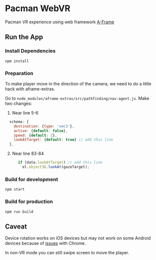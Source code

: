 # Pacman WebVR

Pacman VR experience using web framework [A-Frame](https://aframe.io/)

## Run the App

### Install Dependencies

```
npm install
```

### Preparation

To make player move in the direction of the camera, we need to do a little hack with aframe-extras.

Go to `node_modules/aframe-extras/src/pathfinding/nav-agent.js`. Make two changes:

1. Near line 5-6
```javascript
  schema: {
    destination: {type: 'vec3'},
    active: {default: false},
    speed: {default: 2},
    lookAtTarget: {default: true} // add this line
  },
```

2. Near line 83-84
```javascript
      if (data.lookAtTarget) // add this line
        el.object3D.lookAt(gazeTarget);
```

### Build for development

```
npm start
```

### Build for production

```
npm run build
```

## Caveat

Device rotation works on iOS devices but may not work on some Android devices because of [issues](https://github.com/aframevr/aframe/issues/3550) with Chrome.

In non-VR mode you can still swipe screen to move the player.